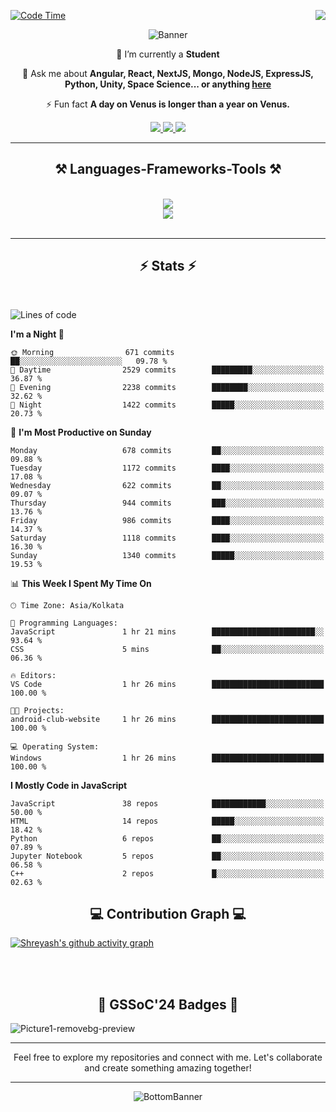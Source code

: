 <div>
 
<img align="right" src="https://visitor-badge.laobi.icu/badge?page_id=shreyash3087.shreyash3087" />

 [![Code Time](https://wakatime.com/badge/user/cd5f70df-e644-46f4-a03b-e1ce78615131.svg)](https://wakatime.com/@cd5f70df-e644-46f4-a03b-e1ce78615131)
 
</div>


<div align="center">
 
![Banner](https://github.com/user-attachments/assets/fe33d289-b057-4d85-ad76-3103802aa9e1)

</div>


<div align="center">
 
 🔭 I’m currently a **Student** 

💬 Ask me about **Angular, React, NextJS, Mongo, NodeJS, ExpressJS, Python, Unity, Space Science... or anything [here](https://github.com/shreyash3087/shreyash3087/issues)**

⚡ Fun fact **A day on Venus is longer than a year on Venus.**

</div>
 
<div align="center"> 
  <a href="mailto:shreyash3087@gmail.com">
    <img src="https://img.shields.io/badge/Gmail-333333?style=for-the-badge&logo=gmail&logoColor=red" />
  </a>
  <a href="https://www.linkedin.com/in/shreyash-srivastava-1a1161280" target="_blank">
    <img src="https://img.shields.io/badge/LinkedIn-0077B5?style=for-the-badge&logo=linkedin&logoColor=white" target="_blank" />
  </a>
  <a href="https://github.com/shreyash3087" target="_blank">
     <img src="https://img.shields.io/badge/Github-FF5722?style=for-the-badge&logo=github&logoColor=white" target="_blank" />
  </a>
</div>
<hr/>
 
<h2 align="center">⚒️ Languages-Frameworks-Tools ⚒️</h2>
<br/>
<div align="center">
    <img src="https://skillicons.dev/icons?i=react,bootstrap,html,css,vscode,github,figma,cpp,vercel,netlify" /><br>
    <img src="https://skillicons.dev/icons?i=tailwind,git,nodejs,python,javascript,typescript,express,firebase,mongodb,nextjs,unity,azure,blender" /><br>
</div>

<br/>
<hr/>

<h2 align="center">⚡ Stats ⚡</h2>

<br>
<div>
 
 
<!--START_SECTION:waka-->
![Lines of code](https://img.shields.io/badge/From%20Hello%20World%20I%27ve%20Written-5.1%20million%20lines%20of%20code-blue)

**I'm a Night 🦉** 

```text
🌞 Morning                671 commits         ██░░░░░░░░░░░░░░░░░░░░░░░   09.78 % 
🌆 Daytime                2529 commits        █████████░░░░░░░░░░░░░░░░   36.87 % 
🌃 Evening                2238 commits        ████████░░░░░░░░░░░░░░░░░   32.62 % 
🌙 Night                  1422 commits        █████░░░░░░░░░░░░░░░░░░░░   20.73 % 
```
📅 **I'm Most Productive on Sunday** 

```text
Monday                   678 commits         ██░░░░░░░░░░░░░░░░░░░░░░░   09.88 % 
Tuesday                  1172 commits        ████░░░░░░░░░░░░░░░░░░░░░   17.08 % 
Wednesday                622 commits         ██░░░░░░░░░░░░░░░░░░░░░░░   09.07 % 
Thursday                 944 commits         ███░░░░░░░░░░░░░░░░░░░░░░   13.76 % 
Friday                   986 commits         ████░░░░░░░░░░░░░░░░░░░░░   14.37 % 
Saturday                 1118 commits        ████░░░░░░░░░░░░░░░░░░░░░   16.30 % 
Sunday                   1340 commits        █████░░░░░░░░░░░░░░░░░░░░   19.53 % 
```


📊 **This Week I Spent My Time On** 

```text
🕑︎ Time Zone: Asia/Kolkata

💬 Programming Languages: 
JavaScript               1 hr 21 mins        ███████████████████████░░   93.64 % 
CSS                      5 mins              ██░░░░░░░░░░░░░░░░░░░░░░░   06.36 % 

🔥 Editors: 
VS Code                  1 hr 26 mins        █████████████████████████   100.00 % 

🐱‍💻 Projects: 
android-club-website     1 hr 26 mins        █████████████████████████   100.00 % 

💻 Operating System: 
Windows                  1 hr 26 mins        █████████████████████████   100.00 % 
```

**I Mostly Code in JavaScript** 

```text
JavaScript               38 repos            ████████████░░░░░░░░░░░░░   50.00 % 
HTML                     14 repos            █████░░░░░░░░░░░░░░░░░░░░   18.42 % 
Python                   6 repos             ██░░░░░░░░░░░░░░░░░░░░░░░   07.89 % 
Jupyter Notebook         5 repos             ██░░░░░░░░░░░░░░░░░░░░░░░   06.58 % 
C++                      2 repos             █░░░░░░░░░░░░░░░░░░░░░░░░   02.63 % 
```




<!--END_SECTION:waka-->

</div>

<div>
  <div align="center" ><h2 align="center">💻 Contribution Graph 💻</h2></div>
 
  [![Shreyash's github activity graph](https://github-readme-activity-graph.vercel.app/graph?username=shreyash3087&hide_border=true&theme=github)](https://github.com/ashutosh00710/github-readme-activity-graph)
 
</div>

<br/><br/>

<h2 align="center">🔰 GSSoC'24 Badges 🔰</h2>

![Picture1-removebg-preview](https://github.com/user-attachments/assets/4ece96a5-043a-44df-b51b-40738d3603ff)

<div align="center"> 
  <hr/>
  Feel free to explore my repositories and connect with me. Let's collaborate and create something amazing together!
  <hr/>
</div>

<div align="center">
 
![BottomBanner](https://github.com/user-attachments/assets/7afe064f-9b9f-401d-bec1-35c8625bb3dc)

</div>

